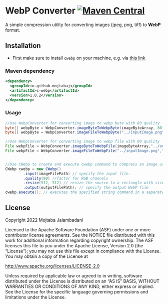 # WebP Converter  [![Maven Central](https://img.shields.io/maven-central/v/io.github.mojtabaj/c-webp)](https://search.maven.org/search?q=g:io.github.mojtabaj%20AND%20a:c-webp) 
A simple compression utility for converting images (jpeg, png, tiff) to  **WebP** format.


 

## Installation

- First make sure to install `cwebp` on your machine, e.g. via [this link](https://developers.google.com/speed/webp/docs/precompiled)

### Maven dependency

```xml
<dependency>
  <groupId>io.github.mojtabaj</groupId>
  <artifactId>c-webp</artifactId>
  <version>1.0.2</version>
</dependency>
```



### Usage

```java
//Use WebpConverter for converting image to webp byte with 80 quality
byte[] webpByte = WebpConverter.imageByteToWebpByte(imageByteArray, 80);
byte[] webpByte = WebpConverter.imageFileToWebpByte("../inputImage.png", 80);

//Use WebpConverter for converting image to webp file with 80 quality
File webpFile = WebpConverter.imageByteToWebpFile(imageByteArray,"../outputImage.webp", 80);
File webpFile = WebpConverter.imageFileToWebpFile("../inputImage.png","../outputImage.webp", 80);


//Use CWebp to create and execute cwebp command to compress an image using the WebP format.
CWebp cwebp = new CWebp()
        .input(imageFilePath) // specify the input file.
        .quality(80) //factor for RGB channels
        .resize(512, 512) // resize the source to a rectangle with size width x height.
        .output(outputFilePath); // specify the output WebP file
cwebp.execute(); // executes the specified string command in a separate process.
```


## License

Copyright 2022 Mojtaba Jalambadani

Licensed to the Apache Software Foundation (ASF) under one or more contributor
license agreements. See the NOTICE file distributed with this work for
additional information regarding copyright ownership. The ASF licenses this
file to you under the Apache License, Version 2.0 (the “License”); you may not
use this file except in compliance with the License. You may obtain a copy of
the License at

http://www.apache.org/licenses/LICENSE-2.0

Unless required by applicable law or agreed to in writing, software distributed
under the License is distributed on an “AS IS” BASIS, WITHOUT WARRANTIES OR
CONDITIONS OF ANY KIND, either express or implied. See the License for the
specific language governing permissions and limitations under the License.